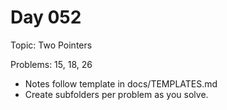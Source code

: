 # Day 052

Topic: Two Pointers

Problems: 15, 18, 26

- Notes follow template in docs/TEMPLATES.md
- Create subfolders per problem as you solve.